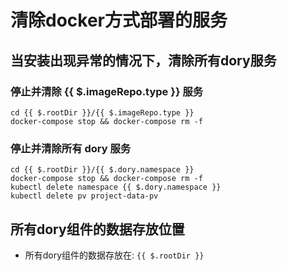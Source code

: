 # 清除docker方式部署的服务

## 当安装出现异常的情况下，清除所有dory服务

### 停止并清除 {{ $.imageRepo.type }} 服务

```shell script
cd {{ $.rootDir }}/{{ $.imageRepo.type }}
docker-compose stop && docker-compose rm -f
```

### 停止并清除所有 dory 服务

```shell script
cd {{ $.rootDir }}/{{ $.dory.namespace }}
docker-compose stop && docker-compose rm -f
kubectl delete namespace {{ $.dory.namespace }}
kubectl delete pv project-data-pv
```

## 所有dory组件的数据存放位置

- 所有dory组件的数据存放在: `{{ $.rootDir }}`
